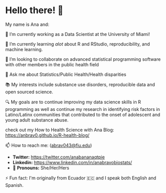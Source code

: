 # Hello there! 👋


My name is Ana and:

🔭 I’m currently working as a Data Scientist at the University of Miami!

🌱 I’m currently learning _alot_ about R and RStudio, reproducibility, and machine learning. 

👯 I’m looking to collaborate on advanced statistical programming software with other members in the public health field

🧩 Ask me about Statistics/Public Health/Health disparities 

📚 My interests include substance use disorders, reproducible data and open sourced science.

🔍 My goals are to continue improving my data science skills in R programming as well as continue my research in identifying risk factors in Latino/Latinx communities that contributed to the onset of adolescent and young adult substance abuse.

check out my How to Health Science with Ana Blog: https://anbrav0.github.io/R-health-blog/

📫 How to reach me: (abrav043@fiu.edu)

- **Twitter:** https://twitter.com/anabananaqtpie
- **Linkedin:** https://www.linkedin.com/in/anabravobiostats/
- 🌈 **Pronouns:** She/Her/Hers

⚡ Fun fact: I'm originally from Ecuador 🇪🇨 and I speak both English and Spanish.

